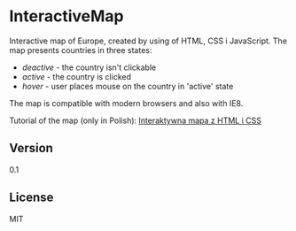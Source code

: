 InteractiveMap
==============

Interactive map of Europe, created by using of HTML, CSS i JavaScript. The map presents countries in three states:

  - _deactive_ - the country isn't clickable
  - _active_ - the country is clicked
  - _hover_ - user places mouse on the country in 'active' state

The map is compatible with modern browsers and also with IE8.

Tutorial of the map (only in Polish):
[Interaktywna mapa z HTML i CSS](http://blog.kamilbrenk.pl/interaktywna-mapa-z-html-i-css/)

Version
-
0.1


License
-
MIT
